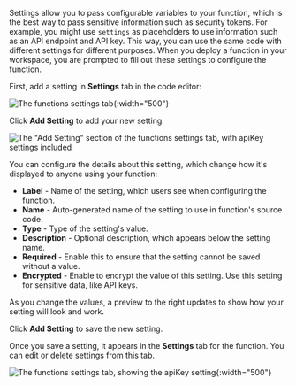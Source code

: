 <!-- usually placed under a heading called "Settings and Secrets" -->

Settings allow you to pass configurable variables to your function, which is the best way to pass sensitive information such as security tokens. For example, you might use `settings` as placeholders to use information such as an API endpoint and API key. This way, you can use the same code with different settings for different purposes. When you deploy a function in your workspace, you are prompted to fill out these settings to configure the function.

First, add a setting in **Settings** tab in the code editor:

![The functions settings tab](/docs/connections/functions/images/settings-tab-empty.png){:width="500"}

Click **Add Setting** to add your new setting.

![The "Add Setting" section of the functions settings tab, with apiKey settings included](/docs/connections/functions/images/add-setting-dialog.png)

You can configure the details about this setting, which change how it's displayed to anyone using your function:

- **Label** - Name of the setting, which users see when configuring the function.
- **Name** - Auto-generated name of the setting to use in function's source code.
- **Type** - Type of the setting's value.
- **Description** - Optional description, which appears below the setting name.
- **Required** - Enable this to ensure that the setting cannot be saved without a value.
- **Encrypted** - Enable to encrypt the value of this setting. Use this setting for sensitive data, like API keys.

As you change the values, a preview to the right updates to show how your setting will look and work.

Click **Add Setting** to save the new setting.

Once you save a setting, it appears in the **Settings** tab for the function. You can edit or delete settings from this tab.

![The functions settings tab, showing the apiKey setting](/docs/connections/functions/images/settings-tab-non-empty.png){:width="500"}
